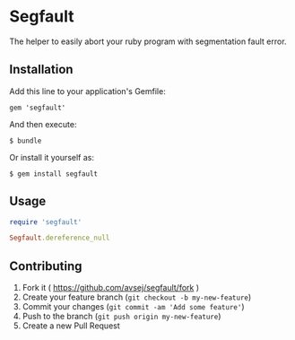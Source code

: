 # Segfault

The helper to easily abort your ruby program with segmentation fault error.

## Installation

Add this line to your application's Gemfile:

    gem 'segfault'

And then execute:

    $ bundle

Or install it yourself as:

    $ gem install segfault

## Usage

```ruby
require 'segfault'

Segfault.dereference_null
```

## Contributing

1. Fork it ( https://github.com/avsej/segfault/fork )
2. Create your feature branch (`git checkout -b my-new-feature`)
3. Commit your changes (`git commit -am 'Add some feature'`)
4. Push to the branch (`git push origin my-new-feature`)
5. Create a new Pull Request
